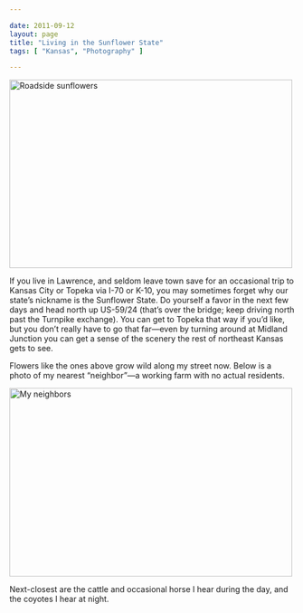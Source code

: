 ```yaml
---

date: 2011-09-12
layout: page
title: "Living in the Sunflower State"
tags: [ "Kansas", "Photography" ]

---
```


<a href="http://www.flickr.com/photos/rockchalk/6133078853/" title="Roadside sunflowers by ruralocity, on Flickr"><img src="http://farm7.static.flickr.com/6089/6133078853_ffa55f483d.jpg" width="500" height="333" alt="Roadside sunflowers"></a>

If you live in Lawrence, and seldom leave town save for an occasional
trip to Kansas City or Topeka via I-70 or K-10, you may sometimes forget
why our state’s nickname is the Sunflower State. Do yourself a favor in
the next few days and head north up US-59/24 (that’s over the bridge;
keep driving north past the Turnpike exchange). You can get to Topeka
that way if you’d like, but you don’t really have to go that
far&mdash;even by turning around at Midland Junction you can get a sense
of the scenery the rest of northeast Kansas gets to see.

Flowers like the ones above grow wild along my street now. Below is a
photo of my nearest “neighbor”&mdash;a working farm with no actual
residents.

<a href="http://www.flickr.com/photos/rockchalk/6133115611/" title="My neighbors by ruralocity, on Flickr"><img src="http://farm7.static.flickr.com/6207/6133115611_048140177d.jpg" width="500" height="333" alt="My neighbors"></a>

Next-closest are the cattle and occasional horse I hear during the day,
and the coyotes I hear at night.
